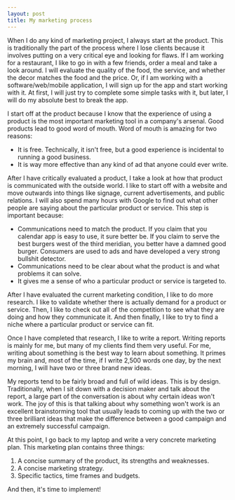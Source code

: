 ```yaml
---
layout: post
title: My marketing process
---
```


When I do any kind of marketing project, I always start at the product. This is traditionally the part of the process where I lose clients because it involves putting on a very critical eye and looking for flaws. If I am working for a restaurant, I like to go in with a few friends, order a meal and take a look around. I will evaluate the quality of the food, the service, and whether the decor matches the food and the price. Or, if I am working with a software/web/mobile application, I will sign up for the app and start working with it. At first, I will just try to complete some simple tasks with it, but later, I will do my absolute best to break the app.

I start off at the product because I know that the experience of using a product is the most important marketing tool in a company's arsenal. Good products lead to good word of mouth. Word of mouth is amazing for two reasons:

* It is free. Technically, it isn't free, but a good experience is incidental to running a good business.
* It is way more effective than any kind of ad that anyone could ever write.

After I have critically evaluated a product, I take a look at how that product is communicated with the outside world. I like to start off with a website and move outwards into things like signage, current advertisements, and public relations. I will also spend many hours with Google to find out what other people are saying about the particular product or service. This step is important because:

* Communications need to match the product. If you claim that you calendar app is easy to use, it sure better be. If you claim to serve the best burgers west of the third meridian, you better have a damned good burger. Consumers are used to ads and have developed a very strong bullshit detector.
* Communications need to be clear about what the product is and what problems it can solve.
* It gives me a sense of who a particular product or service is targeted to.

After I have evaluated the current marketing condition, I like to do more research. I like to validate whether there is actually demand for a product or service. Then, I like to check out all of the competition to see what they are doing and how they communicate it. And then finally, I like to try to find a niche where a particular product or service can fit.

Once I have completed that research, I like to write a report. Writing reports is mainly for me, but many of my clients find them very useful. For me, writing about something is the best way to learn about something. It primes my brain and, most of the time, if I write 2,500 words one day, by the next morning, I will have two or three brand new ideas.

My reports tend to be fairly broad and full of wild ideas. This is by design. Traditionally, when I sit down with a decision maker and talk about the report, a large part of the conversation is about why certain ideas won't work. The joy of this is that talking about why something won't work is an excellent brainstorming tool that usually leads to coming up with the two or three brilliant ideas that make the difference between a good campaign and an extremely successful campaign.

At this point, I go back to my laptop and write a very concrete marketing plan. This marketing plan contains three things:

1. A concise summary of the product, its strengths and weaknesses.
2. A concise marketing strategy.
3. Specific tactics, time frames and budgets.

And then, it's time to implement!
